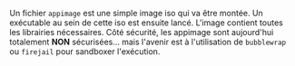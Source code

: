 Un fichier `appimage` est une simple image iso qui va être montée. Un exécutable au sein de cette iso est ensuite lancé. L'image contient toutes les librairies nécessaires.
Côté sécurité, les appimage sont aujourd'hui totalement **NON** sécurisées… mais l'avenir est à l'utilisation de `bubblewrap` ou `firejail` pour sandboxer l'exécution.
